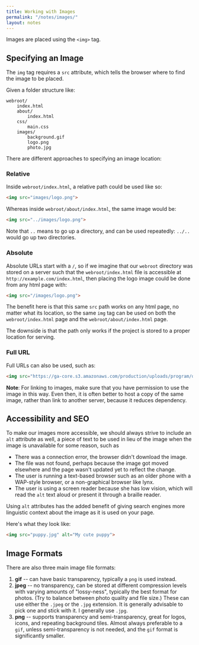 ```yaml
---
title: Working with Images
permalink: "/notes/images/"
layout: notes
---
```


Images are placed using the `<img>` tag.

Specifying an Image
-------------------

The `img` tag requires a `src` attribute, which tells the browser where to find the image to be placed.

Given a folder structure like:

	webroot/
		index.html
		about/
			index.html
		css/
			main.css
		images/
			background.gif
			logo.png
			photo.jpg

There are different approaches to specifying an image location:
	
### Relative
	
Inside `webroot/index.html`, a relative path could be used like so:

```html
<img src="images/logo.png">
```

Whereas inside `webroot/about/index.html`, the same image would be:

```html
<img src="../images/logo.png">
```

Note that `..` means to go up a directory, and can be used repeatedly: `../..` would go up two directories.

### Absolute
	
Absolute URLs start with a `/`, so if we imagine that our `webroot` directory was stored on a server such that the `webroot/index.html` file is accessible at `http://example.com/index.html`, then placing the logo image could be done from any html page with:
	
```html
<img src="/images/logo.png">
```

The benefit here is that this same `src` path works on any html page, no matter what its location, so the same `img` tag can be used on both the `webroot/index.html` page and the `webroot/about/index.html` page.

The downside is that the path only works if the project is stored to a proper location for serving.

### Full URL
	
Full URLs can also be used, such as:
	
```html
<img src="https://ga-core.s3.amazonaws.com/production/uploads/program/default_image/397/thumb_User-Experience-Sketching.jpg">
```

**Note**: For linking to images, make sure that you have permission to use the image in this way. Even then, it is often better to host a copy of the same image, rather than link to another server, because it reduces dependency.


Accessibility and SEO
---------------------

To make our images more accessible, we should always strive to include an `alt` attribute as well, a piece of text to be used in lieu of the image when the image is unavailable for some reason, such as

* There was a connection error, the browser didn't download the image.
* The file was not found, perhaps because the image got moved elsewhere and the page wasn't updated yet to reflect the change.
* The user is running a text-based browser such as an older phone with a WAP-style browser, or a non-graphical browser like lynx.
* The user is using a screen reader because she has low vision, which will read the `alt` text aloud or present it through a braille reader.

Using `alt` attributes has the added benefit of giving search engines more linguistic context about the image as it is used on your page.

Here's what they look like:

```html
<img src="puppy.jpg" alt="My cute puppy">
```


Image Formats
-------------

There are also three main image file formats:

1. **gif** -- can have basic transparency, typically a `png` is used instead.
2. **jpeg** -- no transparency, can be stored at different compression levels with varying amounts of "lossy-ness", typically the best format for photos. (Try to balance between photo quality and file size.) These can use either the `.jpeg` or the `.jpg` extension. It is generally advisable to pick one and stick with it. I generally use `.jpg`.
3. **png** -- supports transparency and semi-transparency, great for logos, icons, and repeating background tiles. Almost always preferable to a `gif`, unless semi-transparency is not needed, and the `gif` format is significantly smaller.
